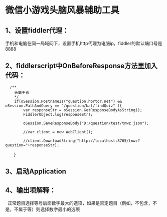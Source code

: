 # 微信小游戏头脑风暴辅助工具

## 1、设置fiddler代理：
 手机和电脑在同一局域网下，设置手机http代理为电脑ip，fiddler的默认端口号是8888
## 2、fiddlerscript中OnBeforeResponse方法里加入代码：
      /**
        头脑王者
        */
        if(oSession.HostnameIs("question.hortor.net") && oSession.PathAndQuery == "/question/bat/findQuiz" ){
            var responseStr = oSession.GetResponseBodyAsString();
            FiddlerObject.log(responseStr);
            
            oSession.SaveResponseBody("D:/question/test/tnwz.json");
            
            //var client = new WebClient();
            
            //client.DownloadString("http://localhost:8765/tnwz?question="+responseStr);
        
        }
## 3、启动Application
## 4、输出项解释：
   正常题目选择等号后面数字最大的选项，如果是否定题目（例如，不包含，不是，不属于等）则选择数字最小的选项
